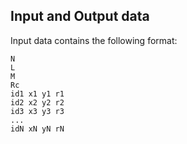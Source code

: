 ## Input and Output data

Input data contains the following format:

```
N
L
M
Rc
id1 x1 y1 r1
id2 x2 y2 r2
id3 x3 y3 r3
...
idN xN yN rN
```
